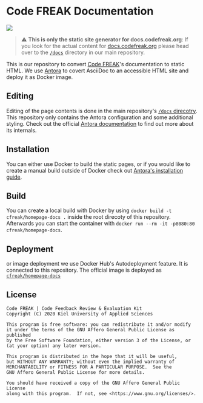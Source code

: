 # Code FREAK Documentation
[![](https://images.microbadger.com/badges/version/cfreak/homepage-docs.svg)](https://hub.docker.com/r/cfreak/homepage-docs)

> :warning: **This is only the static site generator for docs.codefreak.org**: If you look for the actual content for [docs.codefreak.org](https://docs.codefreak.org) please head over to the [`/docs`](https://github.com/codefreak/codefreak/tree/master/docs) directory in our main repository.

This is our repository to convert [Code FREAK](https://codefreak.org)'s documentation to static HTML. We use [Antora](https://antora.org/) to covert AsciiDoc to an accessible HTML site and deploy it as Docker image.

## Editing
Editing of the page contents is done in the main repository's [`/docs` direcotry](https://github.com/codefreak/codefreak/tree/master/docs). This repository only contains the Antora configuration and some additional styling. Check out the official [Antora documentation](https://docs.antora.org/) to find out more about its internals.

## Installation
You can either use Docker to build the static pages, or if you would like to create a manual build outside of Docker check out [Antora's installation guide](https://docs.antora.org/antora/2.0/install/install-antora/#install-antora-globally-using-npm).

## Build
You can create a local build with Docker by using `docker build -t cfreak/homepage-docs .` inside the root direcoty of this repository. Afterwards you can start the container with `docker run --rm -it -p8080:80 cfreak/homepage-docs`.

## Deployment
or image deployment we use Docker Hub's Autodeployment feature. It is connected to this repository. The official image is deployed as [`cfreak/homepage-docs`](https://hub.docker.com/r/cfreak/homepage-docs)
## License

    Code FREAK | Code Feedback Review & Evaluation Kit
    Copyright (C) 2020 Kiel University of Applied Sciences

    This program is free software: you can redistribute it and/or modify
    it under the terms of the GNU Affero General Public License as published
    by the Free Software Foundation, either version 3 of the License, or
    (at your option) any later version.

    This program is distributed in the hope that it will be useful,
    but WITHOUT ANY WARRANTY; without even the implied warranty of
    MERCHANTABILITY or FITNESS FOR A PARTICULAR PURPOSE.  See the
    GNU Affero General Public License for more details.

    You should have received a copy of the GNU Affero General Public License
    along with this program.  If not, see <https://www.gnu.org/licenses/>.
